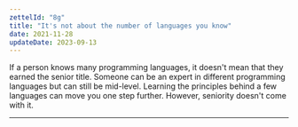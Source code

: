 ```yaml
---
zettelId: "8g"
title: "It's not about the number of languages you know"
date: 2021-11-28
updateDate: 2023-09-13
---
```


If a person knows many programming languages, it doesn't mean that they earned the senior title. Someone can be an expert in different programming languages but can still be mid-level. Learning the principles behind a few languages can move you one step further. However, seniority doesn't come with it.

---
